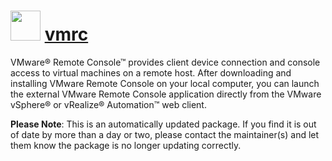 ﻿# <img src="https://rawcdn.githack.com/virtualex-itv/chocolatey-packages/1784650e7fdd30ff28f476c23777c895409080e5/icons/vmrc.png" width="48" height="48"/> [vmrc](https://chocolatey.org/packages/vmrc)

VMware® Remote Console™ provides client device connection and console access to virtual machines on a remote host. After downloading and installing VMware Remote Console on your local computer, you can launch the external VMware Remote Console application directly from the VMware vSphere® or vRealize® Automation™ web client.

**Please Note**: This is an automatically updated package. If you find it is
out of date by more than a day or two, please contact the maintainer(s) and
let them know the package is no longer updating correctly.
